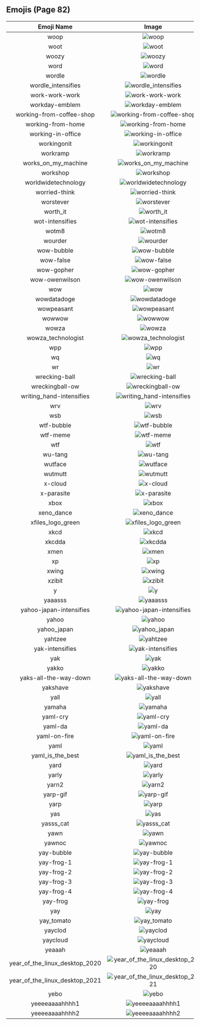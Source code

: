 
  ## Emojis (Page 82)
  |Emoji Name|Image|
  | :-: | :-: |
  |woop| ![woop](/emojis/hashicorp/woop.gif)|
  |woot| ![woot](/emojis/hashicorp/woot.png)|
  |woozy| ![woozy](/emojis/hashicorp/woozy.png)|
  |word| ![word](/emojis/hashicorp/word.png)|
  |wordle| ![wordle](/emojis/hashicorp/wordle.png)|
  |wordle_intensifies| ![wordle_intensifies](/emojis/hashicorp/wordle_intensifies.gif)|
  |work-work-work| ![work-work-work](/emojis/hashicorp/work-work-work.png)|
  |workday-emblem| ![workday-emblem](/emojis/hashicorp/workday-emblem.png)|
  |working-from-coffee-shop| ![working-from-coffee-shop](/emojis/hashicorp/working-from-coffee-shop.png)|
  |working-from-home| ![working-from-home](/emojis/hashicorp/working-from-home.png)|
  |working-in-office| ![working-in-office](/emojis/hashicorp/working-in-office.png)|
  |workingonit| ![workingonit](/emojis/hashicorp/workingonit.gif)|
  |workramp| ![workramp](/emojis/hashicorp/workramp.png)|
  |works_on_my_machine| ![works_on_my_machine](/emojis/hashicorp/works_on_my_machine.jpg)|
  |workshop| ![workshop](/emojis/hashicorp/workshop.png)|
  |worldwidetechnology| ![worldwidetechnology](/emojis/hashicorp/worldwidetechnology.png)|
  |worried-think| ![worried-think](/emojis/hashicorp/worried-think.png)|
  |worstever| ![worstever](/emojis/hashicorp/worstever.jpg)|
  |worth_it| ![worth_it](/emojis/hashicorp/worth_it.png)|
  |wot-intensifies| ![wot-intensifies](/emojis/hashicorp/wot-intensifies.gif)|
  |wotm8| ![wotm8](/emojis/hashicorp/wotm8.jpg)|
  |wourder| ![wourder](/emojis/hashicorp/wourder.png)|
  |wow-bubble| ![wow-bubble](/emojis/hashicorp/wow-bubble.gif)|
  |wow-false| ![wow-false](/emojis/hashicorp/wow-false.gif)|
  |wow-gopher| ![wow-gopher](/emojis/hashicorp/wow-gopher.png)|
  |wow-owenwilson| ![wow-owenwilson](/emojis/hashicorp/wow-owenwilson.png)|
  |wow| ![wow](/emojis/hashicorp/wow.gif)|
  |wowdatadoge| ![wowdatadoge](/emojis/hashicorp/wowdatadoge.png)|
  |wowpeasant| ![wowpeasant](/emojis/hashicorp/wowpeasant.jpg)|
  |wowwow| ![wowwow](/emojis/hashicorp/wowwow.gif)|
  |wowza| ![wowza](/emojis/hashicorp/wowza.png)|
  |wowza_technologist| ![wowza_technologist](/emojis/hashicorp/wowza_technologist.png)|
  |wpp| ![wpp](/emojis/hashicorp/wpp.png)|
  |wq| ![wq](/emojis/hashicorp/wq.png)|
  |wr| ![wr](/emojis/hashicorp/wr.gif)|
  |wrecking-ball| ![wrecking-ball](/emojis/hashicorp/wrecking-ball.gif)|
  |wreckingball-ow| ![wreckingball-ow](/emojis/hashicorp/wreckingball-ow.jpg)|
  |writing_hand-intensifies| ![writing_hand-intensifies](/emojis/hashicorp/writing_hand-intensifies.gif)|
  |wrv| ![wrv](/emojis/hashicorp/wrv.png)|
  |wsb| ![wsb](/emojis/hashicorp/wsb.png)|
  |wtf-bubble| ![wtf-bubble](/emojis/hashicorp/wtf-bubble.gif)|
  |wtf-meme| ![wtf-meme](/emojis/hashicorp/wtf-meme.jpg)|
  |wtf| ![wtf](/emojis/hashicorp/wtf.png)|
  |wu-tang| ![wu-tang](/emojis/hashicorp/wu-tang.jpg)|
  |wutface| ![wutface](/emojis/hashicorp/wutface.png)|
  |wutmutt| ![wutmutt](/emojis/hashicorp/wutmutt.gif)|
  |x-cloud| ![x-cloud](/emojis/hashicorp/x-cloud.png)|
  |x-parasite| ![x-parasite](/emojis/hashicorp/x-parasite.gif)|
  |xbox| ![xbox](/emojis/hashicorp/xbox.png)|
  |xeno_dance| ![xeno_dance](/emojis/hashicorp/xeno_dance.gif)|
  |xfiles_logo_green| ![xfiles_logo_green](/emojis/hashicorp/xfiles_logo_green.jpg)|
  |xkcd| ![xkcd](/emojis/hashicorp/xkcd.png)|
  |xkcdda| ![xkcdda](/emojis/hashicorp/xkcdda.png)|
  |xmen| ![xmen](/emojis/hashicorp/xmen.png)|
  |xp| ![xp](/emojis/hashicorp/xp.png)|
  |xwing| ![xwing](/emojis/hashicorp/xwing.png)|
  |xzibit| ![xzibit](/emojis/hashicorp/xzibit.png)|
  |y| ![y](/emojis/hashicorp/y.gif)|
  |yaaasss| ![yaaasss](/emojis/hashicorp/yaaasss.png)|
  |yahoo-japan-intensifies| ![yahoo-japan-intensifies](/emojis/hashicorp/yahoo-japan-intensifies.gif)|
  |yahoo| ![yahoo](/emojis/hashicorp/yahoo.jpg)|
  |yahoo_japan| ![yahoo_japan](/emojis/hashicorp/yahoo_japan.png)|
  |yahtzee| ![yahtzee](/emojis/hashicorp/yahtzee.jpg)|
  |yak-intensifies| ![yak-intensifies](/emojis/hashicorp/yak-intensifies.gif)|
  |yak| ![yak](/emojis/hashicorp/yak.jpg)|
  |yakko| ![yakko](/emojis/hashicorp/yakko.png)|
  |yaks-all-the-way-down| ![yaks-all-the-way-down](/emojis/hashicorp/yaks-all-the-way-down.gif)|
  |yakshave| ![yakshave](/emojis/hashicorp/yakshave.png)|
  |yall| ![yall](/emojis/hashicorp/yall.jpg)|
  |yamaha| ![yamaha](/emojis/hashicorp/yamaha.png)|
  |yaml-cry| ![yaml-cry](/emojis/hashicorp/yaml-cry.png)|
  |yaml-da| ![yaml-da](/emojis/hashicorp/yaml-da.png)|
  |yaml-on-fire| ![yaml-on-fire](/emojis/hashicorp/yaml-on-fire.gif)|
  |yaml| ![yaml](/emojis/hashicorp/yaml.png)|
  |yaml_is_the_best| ![yaml_is_the_best](/emojis/hashicorp/yaml_is_the_best.png)|
  |yard| ![yard](/emojis/hashicorp/yard.png)|
  |yarly| ![yarly](/emojis/hashicorp/yarly.png)|
  |yarn2| ![yarn2](/emojis/hashicorp/yarn2.png)|
  |yarp-gif| ![yarp-gif](/emojis/hashicorp/yarp-gif.gif)|
  |yarp| ![yarp](/emojis/hashicorp/yarp.jpg)|
  |yas| ![yas](/emojis/hashicorp/yas.png)|
  |yasss_cat| ![yasss_cat](/emojis/hashicorp/yasss_cat.png)|
  |yawn| ![yawn](/emojis/hashicorp/yawn.png)|
  |yawnoc| ![yawnoc](/emojis/hashicorp/yawnoc.png)|
  |yay-bubble| ![yay-bubble](/emojis/hashicorp/yay-bubble.gif)|
  |yay-frog-1| ![yay-frog-1](/emojis/hashicorp/yay-frog-1.gif)|
  |yay-frog-2| ![yay-frog-2](/emojis/hashicorp/yay-frog-2.gif)|
  |yay-frog-3| ![yay-frog-3](/emojis/hashicorp/yay-frog-3.gif)|
  |yay-frog-4| ![yay-frog-4](/emojis/hashicorp/yay-frog-4.gif)|
  |yay-frog| ![yay-frog](/emojis/hashicorp/yay-frog.gif)|
  |yay| ![yay](/emojis/hashicorp/yay.gif)|
  |yay_tomato| ![yay_tomato](/emojis/hashicorp/yay_tomato.gif)|
  |yayclod| ![yayclod](/emojis/hashicorp/yayclod.png)|
  |yaycloud| ![yaycloud](/emojis/hashicorp/yaycloud.png)|
  |yeaaah| ![yeaaah](/emojis/hashicorp/yeaaah.gif)|
  |year_of_the_linux_desktop_2020| ![year_of_the_linux_desktop_2020](/emojis/hashicorp/year_of_the_linux_desktop_2020.png)|
  |year_of_the_linux_desktop_2021| ![year_of_the_linux_desktop_2021](/emojis/hashicorp/year_of_the_linux_desktop_2021.png)|
  |yebo| ![yebo](/emojis/hashicorp/yebo.png)|
  |yeeeeaaaahhhh1| ![yeeeeaaaahhhh1](/emojis/hashicorp/yeeeeaaaahhhh1.png)|
  |yeeeeaaaahhhh2| ![yeeeeaaaahhhh2](/emojis/hashicorp/yeeeeaaaahhhh2.png)|
  